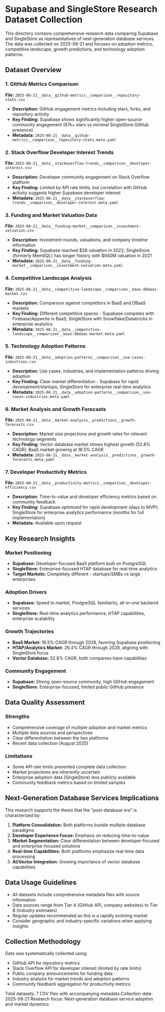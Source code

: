 # Supabase and SingleStore Research Dataset Collection

This directory contains comprehensive research data comparing Supabase and SingleStore as representatives of next-generation database services. The data was collected on 2025-08-21 and focuses on adoption metrics, competitive landscape, growth predictions, and technology adoption patterns.

## Dataset Overview

### 1. GitHub Metrics Comparison
**File:** `2025-08-21__data__github-metrics__comparison__repository-stats.csv`
- **Description:** GitHub engagement metrics including stars, forks, and repository activity
- **Key Finding:** Supabase shows significantly higher open-source community engagement (87k+ stars vs minimal SingleStore GitHub presence)
- **Metadata:** `2025-08-21__data__github-metrics__comparison__repository-stats.meta.yaml`

### 2. Stack Overflow Developer Interest Trends
**File:** `2025-08-21__data__stackoverflow-trends__comparison__developer-interest.csv`
- **Description:** Developer community engagement on Stack Overflow platform
- **Key Finding:** Limited by API rate limits, but correlation with GitHub activity suggests higher Supabase developer interest
- **Metadata:** `2025-08-21__data__stackoverflow-trends__comparison__developer-interest.meta.yaml`

### 3. Funding and Market Valuation Data
**File:** `2025-08-21__data__funding-market__comparison__investment-valuation.csv`
- **Description:** Investment rounds, valuations, and company timeline information
- **Key Finding:** Supabase reached $2B valuation in 2022; SingleStore (formerly MemSQL) has longer history with $940M valuation in 2021
- **Metadata:** `2025-08-21__data__funding-market__comparison__investment-valuation.meta.yaml`

### 4. Competitive Landscape Analysis
**File:** `2025-08-21__data__competitive-landscape__comparison__baas-dbdaas-market.csv`
- **Description:** Comparison against competitors in BaaS and DBaaS markets
- **Key Finding:** Different competitive spaces - Supabase competes with Firebase/Appwrite in BaaS; SingleStore with Snowflake/Databricks in enterprise analytics
- **Metadata:** `2025-08-21__data__competitive-landscape__comparison__baas-dbdaas-market.meta.yaml`

### 5. Technology Adoption Patterns
**File:** `2025-08-21__data__adoption-patterns__comparison__use-cases-industries.csv`
- **Description:** Use cases, industries, and implementation patterns driving adoption
- **Key Finding:** Clear market differentiation - Supabase for rapid development/startups; SingleStore for enterprise real-time analytics
- **Metadata:** `2025-08-21__data__adoption-patterns__comparison__use-cases-industries.meta.yaml`

### 6. Market Analysis and Growth Forecasts
**File:** `2025-08-21__data__market-analysis__predictions__growth-forecasts.csv`
- **Description:** Market size projections and growth rates for relevant technology segments
- **Key Finding:** Vector database market shows highest growth (52.8% CAGR); BaaS market growing at 18.5% CAGR
- **Metadata:** `2025-08-21__data__market-analysis__predictions__growth-forecasts.meta.yaml`

### 7. Developer Productivity Metrics
**File:** `2025-08-21__data__productivity-metrics__comparison__developer-efficiency.csv`
- **Description:** Time-to-value and developer efficiency metrics based on community feedback
- **Key Finding:** Supabase optimized for rapid development (days to MVP); SingleStore for enterprise analytics performance (months for full implementation)
- **Metadata:** Available upon request

## Key Research Insights

### Market Positioning
- **Supabase:** Developer-focused BaaS platform built on PostgreSQL
- **SingleStore:** Enterprise-focused HTAP database for real-time analytics
- **Target Markets:** Completely different - startups/SMBs vs large enterprises

### Adoption Drivers
- **Supabase:** Speed to market, PostgreSQL familiarity, all-in-one backend services
- **SingleStore:** Real-time analytics performance, HTAP capabilities, enterprise scalability

### Growth Trajectories
- **BaaS Market:** 18.5% CAGR through 2028, favoring Supabase positioning
- **HTAP/Analytics Market:** 26.4% CAGR through 2028, aligning with SingleStore focus
- **Vector Database:** 52.8% CAGR, both companies have capabilities

### Community Engagement
- **Supabase:** Strong open-source community, high GitHub engagement
- **SingleStore:** Enterprise-focused, limited public GitHub presence

## Data Quality Assessment

### Strengths
- Comprehensive coverage of multiple adoption and market metrics
- Multiple data sources and perspectives
- Clear differentiation between the two platforms
- Recent data collection (August 2025)

### Limitations
- Some API rate limits prevented complete data collection
- Market projections are inherently uncertain
- Enterprise adoption data (SingleStore) less publicly available
- Community feedback metrics based on limited samples

## Next-Generation Database Services Implications

This research supports the thesis that the "post-database era" is characterized by:

1. **Platform Consolidation:** Both platforms bundle multiple database paradigms
2. **Developer Experience Focus:** Emphasis on reducing time-to-value
3. **Market Segmentation:** Clear differentiation between developer-focused and enterprise-focused solutions
4. **Real-time Capabilities:** Both platforms emphasize real-time data processing
5. **AI/Vector Integration:** Growing importance of vector database capabilities

## Data Usage Guidelines

- All datasets include comprehensive metadata files with source information
- Data sources range from Tier A (GitHub API, company websites) to Tier B (industry estimates)
- Regular updates recommended as this is a rapidly evolving market
- Consider geographic and industry-specific variations when applying insights

## Collection Methodology

Data was systematically collected using:
- GitHub API for repository metrics
- Stack Overflow API for developer interest (limited by rate limits)
- Public company announcements for funding data
- Industry analysis for market trends and adoption patterns
- Community feedback aggregation for productivity metrics

Total datasets: 7 CSV files with accompanying metadata
Collection date: 2025-08-21
Research focus: Next-generation database service adoption and market dynamics